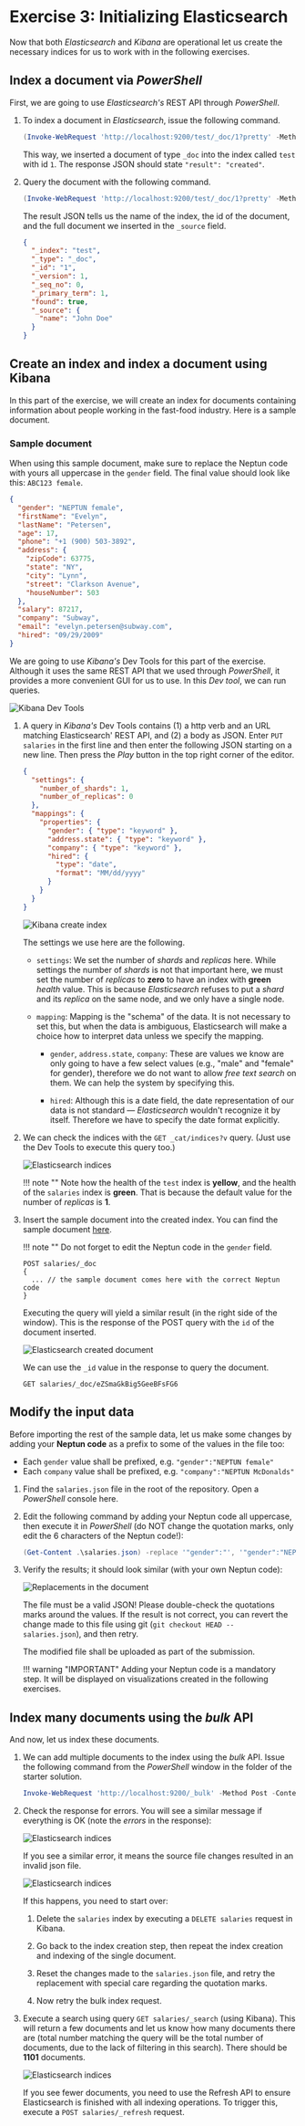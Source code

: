 # Exercise 3: Initializing Elasticsearch

Now that both _Elasticsearch_ and _Kibana_ are operational let us create the necessary indices for us to work with in the following exercises.

## Index a document via _PowerShell_

First, we are going to use _Elasticsearch's_ REST API through _PowerShell_.

1. To index a document in _Elasticsearch_, issue the following command.

    ```powershell
    (Invoke-WebRequest 'http://localhost:9200/test/_doc/1?pretty' -Method Put -ContentType 'application/json' -Body '{ "name": "John Doe" }' -UseBasicParsing).Content
    ```

    This way, we inserted a document of type `_doc` into the index called `test` with id `1`. The response JSON should state `"result": "created"`.

1. Query the document with the following command.

    ```powershell
    (Invoke-WebRequest 'http://localhost:9200/test/_doc/1?pretty' -Method Get -UseBasicParsing).Content
    ```

    The result JSON tells us the name of the index, the id of the document, and the full document we inserted in the `_source` field.

    ```json
    {
      "_index": "test",
      "_type": "_doc",
      "_id": "1",
      "_version": 1,
      "_seq_no": 0,
      "_primary_term": 1,
      "found": true,
      "_source": {
        "name": "John Doe"
      }
    }
    ```

## Create an index and index a document using Kibana

In this part of the exercise, we will create an index for documents containing information about people working in the fast-food industry. Here is a sample document.

### Sample document

When using this sample document, make sure to replace the Neptun code with yours all uppercase in the `gender` field. The final value should look like this: `ABC123 female`.

```json
{
  "gender": "NEPTUN female",
  "firstName": "Evelyn",
  "lastName": "Petersen",
  "age": 17,
  "phone": "+1 (900) 503-3892",
  "address": {
    "zipCode": 63775,
    "state": "NY",
    "city": "Lynn",
    "street": "Clarkson Avenue",
    "houseNumber": 503
  },
  "salary": 87217,
  "company": "Subway",
  "email": "evelyn.petersen@subway.com",
  "hired": "09/29/2009"
}
```

We are going to use _Kibana's_ Dev Tools for this part of the exercise. Although it uses the same REST API that we used through _PowerShell_, it provides a more convenient GUI for us to use. In this _Dev tool_, we can run queries.

![Kibana Dev Tools](images/kibana-dev-tools.png)

1. A query in _Kibana's_ Dev Tools contains (1) a http verb and an URL matching Elasticsearch' REST API, and (2) a body as JSON. Enter `PUT salaries` in the first line and then enter the following JSON starting on a new line. Then press the _Play_ button in the top right corner of the editor.

    ```json
    {
      "settings": {
        "number_of_shards": 1,
        "number_of_replicas": 0
      },
      "mappings": {
        "properties": {
          "gender": { "type": "keyword" },
          "address.state": { "type": "keyword" },
          "company": { "type": "keyword" },
          "hired": {
            "type": "date",
            "format": "MM/dd/yyyy"
          }
        }
      }
    }
    ```

    ![Kibana create index](images/kibana-create-index.png)

    The settings we use here are the following.

    - `settings`: We set the number of _shards_ and _replicas_ here. While settings the number of _shards_ is not that important here, we must set the number of _replicas_ to **zero** to have an index with **green** _health_ value. This is because _Elasticsearch_ refuses to put a _shard_ and its _replica_ on the same node, and we only have a single node.

    - `mapping`: Mapping is the "schema" of the data. It is not necessary to set this, but when the data is ambiguous, Elasticsearch will make a choice how to interpret data unless we specify the mapping.

        - `gender`, `address.state`, `company`: These are values we know are only going to have a few select values (e.g., "male" and "female" for gender), therefore we do not want to allow _free text search_ on them. We can help the system by specifying this.

        - `hired`: Although this is a date field, the date representation of our data is not standard — _Elasticsearch_ wouldn't recognize it by itself. Therefore we have to specify the date format explicitly.

1. We can check the indices with the `GET _cat/indices?v` query. (Just use the Dev Tools to execute this query too.)

    ![Elasticsearch indices](images/elasticsearch-indices.png)

    !!! note ""
        Note how the health of the `test` index is **yellow**, and the health of the `salaries` index is **green**. That is because the default value for the number of _replicas_ is **1**.

1. Insert the sample document into the created index. You can find the sample document [here](#sample-document).

    !!! note ""
        Do not forget to edit the Neptun code in the `gender` field.

    ```
    POST salaries/_doc
    {
      ... // the sample document comes here with the correct Neptun code
    }
    ```

    Executing the query will yield a similar result (in the right side of the window). This is the response of the POST query with the `id` of the document inserted.

    ![Elasticsearch created document](images/elasticsearch-created-document.png)

    We can use the `_id` value in the response to query the document.

    ```
    GET salaries/_doc/eZSmaGkBig5GeeBFsFG6
    ```

## Modify the input data

Before importing the rest of the sample data, let us make some changes by adding your **Neptun code** as a prefix to some of the values in the file too:

- Each `gender` value shall be prefixed, e.g. `"gender":"NEPTUN female"`
- Each `company` value shall be prefixed, e.g. `"company":"NEPTUN McDonalds"`

1. Find the `salaries.json` file in the root of the repository. Open a _PowerShell_ console here.

1. Edit the following command by adding your Neptun code all uppercase, then execute it in _PowerShell_ (do NOT change the quotation marks, only edit the 6 characters of the Neptun code!):

    ```powershell
    (Get-Content .\salaries.json) -replace '"gender":"', '"gender":"NEPTUN ' -replace '"company":"', '"company":"NEPTUN ' | Set-Content .\salaries.json
    ```

1. Verify the results; it should look similar (with your own Neptun code):

    ![Replacements in the document](images/replace-data-result.png)

    The file must be a valid JSON! Please double-check the quotations marks around the values. If the result is not correct, you can revert the change made to this file using git (`git checkout HEAD -- salaries.json`), and then retry.

    The modified file shall be uploaded as part of the submission.

    !!! warning "IMPORTANT"
        Adding your Neptun code is a mandatory step. It will be displayed on visualizations created in the following exercises.

## Index many documents using the _bulk_ API

And now, let us index these documents.

1. We can add multiple documents to the index using the _bulk_ API. Issue the following command from the _PowerShell_ window in the folder of the starter solution.

    ```powershell
    Invoke-WebRequest 'http://localhost:9200/_bulk' -Method Post -ContentType 'application/json' -InFile .\salaries.json -UseBasicParsing
    ```

1. Check the response for errors. You will see a similar message if everything is OK (note the _errors_ in the response):

    ![Elasticsearch indices](images/bulk-import-ok.png)

    If you see a similar error, it means the source file changes resulted in an invalid json file.

    ![Elasticsearch indices](images/bulk-import-parse-error.png)

    If this happens, you need to start over:

    1. Delete the `salaries` index by executing a `DELETE salaries` request in Kibana.

    1. Go back to the index creation step, then repeat the index creation and indexing of the single document.

    1. Reset the changes made to the `salaries.json` file, and retry the replacement with special care regarding the quotation marks.

    1. Now retry the bulk index request.

1. Execute a search using query `GET salaries/_search` (using Kibana). This will return a few documents and let us know how many documents there are (total number matching the query will be the total number of documents, due to the lack of filtering in this search). There should be **1101** documents.

    ![Elasticsearch indices](images/kibana-search-total.png)

    If you see fewer documents, you need to use the Refresh API to ensure Elasticsearch is finished with all indexing operations. To trigger this, execute a `POST salaries/_refresh` request.

